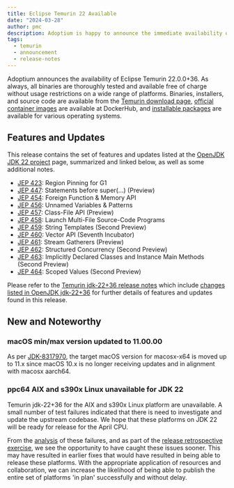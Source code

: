 ```yaml
---
title: Eclipse Temurin 22 Available
date: "2024-03-28"
author: pmc
description: Adoptium is happy to announce the immediate availability of Eclipse Temurin 22.0.0+36. As always, all binaries are thoroughly tested and available free of charge without usage restrictions on a wide range of platforms.
tags:
  - temurin
  - announcement
  - release-notes
---
```


Adoptium announces the availability of Eclipse Temurin 22.0.0+36. As always, all binaries are thoroughly tested and available free of charge without usage restrictions on a wide range of platforms. Binaries, installers, and source code are available from the [Temurin download page](https://adoptium.net/temurin/releases), [official container images](https://hub.docker.com/_/eclipse-temurin) are available at DockerHub, and [installable packages](https://adoptium.net/installation/) are available for various operating systems.

## Features and Updates

This release contains the set of features and updates listed at the [OpenJDK JDK 22 project](https://openjdk.org/projects/jdk/22/) page, summarized and linked below, as well as some additional notes.

* [JEP 423](https://openjdk.org/jeps/423): Region Pinning for G1
* [JEP 447](https://openjdk.org/jeps/447): Statements before super(...) (Preview)
* [JEP 454](https://openjdk.org/jeps/454): Foreign Function & Memory API
* [JEP 456](https://openjdk.org/jeps/456): Unnamed Variables & Patterns
* [JEP 457](https://openjdk.org/jeps/457): Class-File API (Preview)
* [JEP 458](https://openjdk.org/jeps/458): Launch Multi-File Source-Code Programs
* [JEP 459](https://openjdk.org/jeps/459): String Templates (Second Preview)
* [JEP 460](https://openjdk.org/jeps/460): Vector API (Seventh Incubator)
* [JEP 461](https://openjdk.org/jeps/461): Stream Gatherers (Preview)
* [JEP 462](https://openjdk.org/jeps/462): Structured Concurrency (Second Preview)
* [JEP 463](https://openjdk.org/jeps/463): Implicitly Declared Classes and Instance Main Methods (Second Preview)
* [JEP 464](https://openjdk.org/jeps/464): Scoped Values (Second Preview)

Please refer to the [Temurin jdk-22+36 release notes](https://adoptium.net/temurin/release-notes/?version=jdk-22+36) which include [changes listed in OpenJDK jdk-22+36](https://bugs.openjdk.org/browse/JDK-8325999?jql=project%20%3D%20JDK%20AND%20fixVersion%20%3D%2022%20AND%20status%20%3D%20Resolved) for further details of features and updates found in this release.

## New and Noteworthy

### macOS min/max version updated to 11.00.00

As per [JDK-8317970](https://bugs.openjdk.org/browse/JDK-8317970), the target macOS version for macosx-x64 is moved up to 11.x since macOS 10.x is no longer receiving updates and in alignment with macosx aarch64.

### ppc64 AIX and s390x Linux unavailable for JDK 22

Temurin jdk-22+36 for the AIX and s390x Linux platform are unavailable.  A small number of test failures indicated that there is need to investigate and update the upstream codebase.  We hope that these platforms on JDK 22 will be ready for release for the April CPU.

From the [analysis](https://github.com/adoptium/temurin/issues/35#issuecomment-2015308903) of these failures, and as part of the [release retrospective exercise](https://github.com/adoptium/temurin/issues/28), we see the opportunity to have caught these issues sooner. This may have resulted in earlier fixes that would have resulted in being able to release these platforms.  With the appropriate application of resources and collaboration, we can increase the likelihood of being able to publish the entire set of platforms 'in plan' successfully and without delay.
